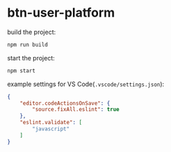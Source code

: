 # btn-user-platform

build the project:
```bash
npm run build
```

start the project:
```bash
npm start
```

example settings for VS Code(`.vscode/settings.json`): 
```json
{
    "editor.codeActionsOnSave": {
        "source.fixAll.eslint": true
    },
    "eslint.validate": [
        "javascript"
    ]
}
```